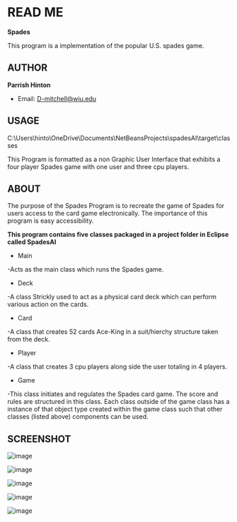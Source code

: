 # READ ME

**Spades**

This program is a implementation of the popular U.S. spades game.

## AUTHOR

**Parrish Hinton**
* Email: D-mitchell@wiu.edu

## USAGE

C:\Users\hinto\OneDrive\Documents\NetBeansProjects\spadesAI\target\classes

This Program is formatted as a non Graphic User Interface that exhibits a four player Spades game
with one user and three cpu players.

## ABOUT

The purpose of the Spades Program is to recreate the game of Spades 
for users access to the card game electronically. The importance of this program is easy accessibility. 

**This program contains five classes packaged in a project folder in Eclipse called SpadesAI**  

* Main

-Acts as the main class which runs the Spades game.

* Deck

-A class Strickly used to act as a physical card deck which can perform various action on the cards.

* Card

-A class that creates 52 cards Ace-King in a suit/hierchy structure taken from the deck.

* Player

-A class that creates 3 cpu players along side the user totaling in 4 players.

* Game 

-This class initiates and regulates the Spades card game. The score and rules are structured in this class. Each class outside of the game class has a instance of that object type created within the game class such that other classes (listed above) components can be used.

## SCREENSHOT

![image](https://github.com/djmitch44/SpadesGame/assets/55515486/3f449976-3931-4786-833b-70ef47606d7f)

![image](https://github.com/djmitch44/SpadesGame/assets/55515486/305e7edc-f01c-447f-ac47-2a9da3d7ccfe)

![image](https://github.com/djmitch44/SpadesGame/assets/55515486/f6f22d33-c50a-4aab-b850-1091c7510fb2)

![image](https://github.com/djmitch44/SpadesGame/assets/55515486/303c03b3-743a-4df6-8b27-3641db90279c)

![image](https://github.com/djmitch44/SpadesGame/assets/55515486/822fe3f0-0482-4dd3-a8ca-84451e381622)


